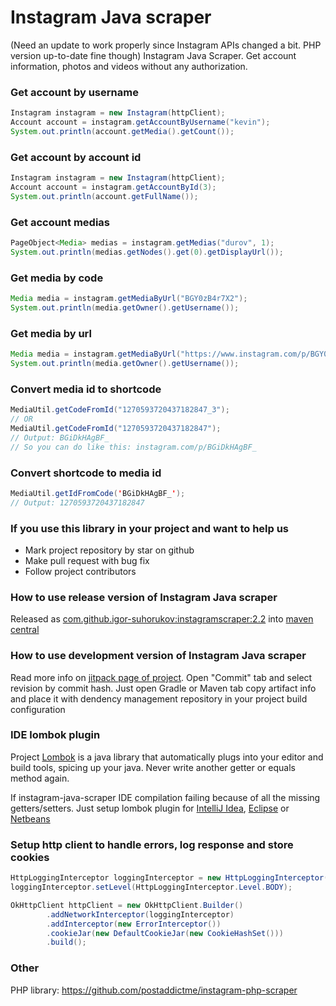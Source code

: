 Instagram Java scraper
======================
(Need an update to work properly since Instagram APIs changed a bit. PHP version up-to-date fine though) 
Instagram Java Scraper. Get account information, photos and videos without any authorization.

 
### Get account by username
```java
Instagram instagram = new Instagram(httpClient);
Account account = instagram.getAccountByUsername("kevin");
System.out.println(account.getMedia().getCount());
```

### Get account by account id
```java
Instagram instagram = new Instagram(httpClient);
Account account = instagram.getAccountById(3);
System.out.println(account.getFullName());
```

### Get account medias
```java
PageObject<Media> medias = instagram.getMedias("durov", 1);
System.out.println(medias.getNodes().get(0).getDisplayUrl());
```

### Get media by code
```java
Media media = instagram.getMediaByUrl("BGY0zB4r7X2");
System.out.println(media.getOwner().getUsername());
```

### Get media by url
```java
Media media = instagram.getMediaByUrl("https://www.instagram.com/p/BGY0zB4r7X2");
System.out.println(media.getOwner().getUsername());
```
### Convert media id to shortcode
```java
MediaUtil.getCodeFromId("1270593720437182847_3");
// OR
MediaUtil.getCodeFromId("1270593720437182847");
// Output: BGiDkHAgBF_
// So you can do like this: instagram.com/p/BGiDkHAgBF_
```

### Convert shortcode to media id
```java
MediaUtil.getIdFromCode('BGiDkHAgBF_');
// Output: 1270593720437182847
```

### If you use this library in your project and want to help us ###

* Mark project repository by star on github 
* Make pull request with bug fix
* Follow project contributors

### How to use release version of Instagram Java scraper ###

Released as [com.github.igor-suhorukov:instagramscraper:2.2](http://repo1.maven.org/maven2/com/github/igor-suhorukov/instagramscraper/2.2/) into [maven central](https://mvnrepository.com/artifact/com.github.igor-suhorukov/instagramscraper/2.2)

### How to use development version of Instagram Java scraper ###

Read more info on [jitpack page of project](https://jitpack.io/#com.github.postaddictme/instagram-java-scraper).
Open "Commit" tab and select revision by commit hash. Just open Gradle or Maven tab copy artifact info and place it with dendency management repository in your project build configuration

### IDE lombok plugin ###
Project [Lombok](https://projectlombok.org) is a java library that automatically plugs into your editor and build tools, spicing up your java.
Never write another getter or equals method again. 

If instagram-java-scraper IDE compilation failing because of all the missing getters/setters.
Just setup lombok plugin for [IntelliJ Idea](https://projectlombok.org/setup/intellij), [Eclipse](https://projectlombok.org/setup/eclipse) or [Netbeans](https://projectlombok.org/setup/netbeans) 

### Setup http client to handle errors, log response and store cookies ###
```java
HttpLoggingInterceptor loggingInterceptor = new HttpLoggingInterceptor();
loggingInterceptor.setLevel(HttpLoggingInterceptor.Level.BODY);

OkHttpClient httpClient = new OkHttpClient.Builder()
        .addNetworkInterceptor(loggingInterceptor)
        .addInterceptor(new ErrorInterceptor())
        .cookieJar(new DefaultCookieJar(new CookieHashSet()))
        .build();
```

### Other
PHP library: https://github.com/postaddictme/instagram-php-scraper
